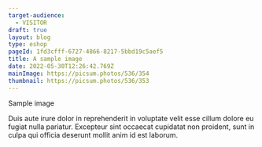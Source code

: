 ```yaml
---
target-audience:
  - VISITOR
draft: true
layout: blog
type: eshop
pageId: 1fd3cfff-6727-4866-8217-5bbd19c5aef5
title: A sample image
date: 2022-05-30T12:26:42.769Z
mainImage: https://picsum.photos/536/354
thumbnail: https://picsum.photos/536/353
---
```

Sample image

Duis aute irure dolor in reprehenderit in voluptate velit esse cillum dolore eu fugiat nulla pariatur. Excepteur sint occaecat cupidatat non proident, sunt in culpa qui officia deserunt mollit anim id est laborum.